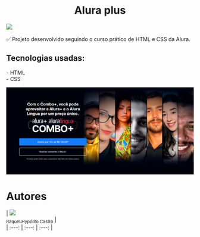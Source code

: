 <h1 align="center"> Alura plus</h1>
<p align="left">
<img src="http://img.shields.io/static/v1?label=STATUS&message=DONE&color=GREEN&style=for-the-badge"/>
</p>

:white_check_mark: Projeto desenvolvido seguindo o curso prático de HTML e CSS da Alura. 

<h2>Tecnologias usadas:</h2>
- HTML <br>
- CSS
<p>

![Cabeçalho da página](https://github.com/RaquelHCastro/alura-plus/blob/main/Alura%2B%20site.jpg)

# Autores

| [<img src="https://avatars.githubusercontent.com/u/37356058?v=4" width=115><br><sub>Raquel Hypólito Castro</sub>](https://github.com/RaquelHCastro) |  
| :---: | :---: | :---: |

